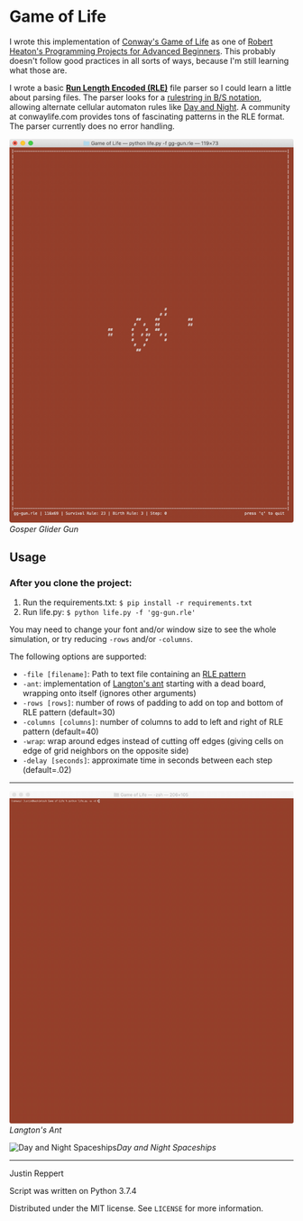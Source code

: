 # Game of Life

I wrote this implementation of [Conway's Game of Life](https://en.wikipedia.org/wiki/Conway%27s_Game_of_Life) as one of [Robert Heaton's Programming Projects for Advanced Beginners](https://robertheaton.com/2018/07/20/project-2-game-of-life/). This probably doesn't follow good practices in all sorts of ways, because I'm still learning what those are.

I wrote a basic [**Run Length Encoded (RLE)**](https://www.conwaylife.com/wiki/Run_Length_Encoded) file parser so I could learn a little about parsing files. The parser looks for a [rulestring in B/S notation](https://www.conwaylife.com/wiki/Rulestring), allowing alternate cellular automaton rules like [Day and Night](https://en.wikipedia.org/wiki/Day_and_Night_(cellular_automaton)). A community at conwaylife.com provides tons of fascinating patterns in the RLE format. The parser currently does no error handling. 

![Gosper Glider Gun](gg-gun.gif)*Gosper Glider Gun*

## Usage

### After you clone the project:

1. Run the requirements.txt: ```$ pip install -r requirements.txt```
2. Run life.py: ```$ python life.py -f 'gg-gun.rle'```

You may need to change your font and/or window size to see the whole simulation, or try reducing ```-rows``` and/or ```-columns```.

The following options are supported:
* ```-file [filename]```: Path to text file containing an [RLE pattern](https://www.conwaylife.com/wiki/Run_Length_Encoded)
* ```-ant```: implementation of [Langton's ant](https://en.wikipedia.org/wiki/Langton%27s_ant) starting with a dead board, wrapping onto itself (ignores other arguments)
* ```-rows [rows]```: number of rows of padding to add on top and bottom of RLE pattern (default=30)
* ```-columns [columns]```: number of columns to add to left and right of RLE pattern (default=40)
* ```-wrap```: wrap around edges instead of cutting off edges (giving cells on edge of grid neighbors on the opposite side)
* ```-delay [seconds]```: approximate time in seconds between each step (default=.02)

---

![Langton's Ant](ant.gif)*Langton's Ant*


![Day and Night Spaceships](spaceships.gif)*Day and Night Spaceships*

---

Justin Reppert

Script was written on Python 3.7.4

Distributed under the MIT license. See ``LICENSE`` for more information.